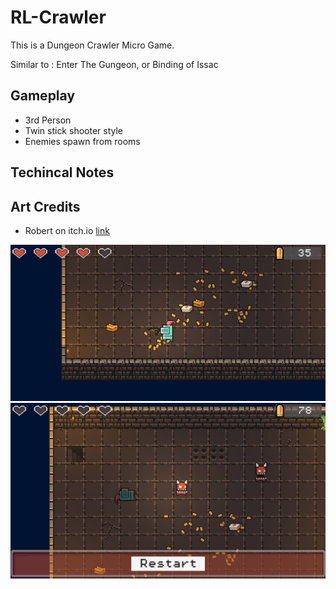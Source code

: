 # RL-Crawler
 
This is a Dungeon Crawler Micro Game.

Similar to : Enter The Gungeon, or Binding of Issac

## Gameplay 

- 3rd Person
- Twin stick shooter style
- Enemies spawn from rooms

## Techincal Notes


## Art Credits

- Robert on itch.io [link](https://0x72.itch.io/16x16-dungeon-tileset)

![Image of Gameplay](/_images/gameplay-1.png)
![Image of Gameover](/_images/gameplay-2.png)
